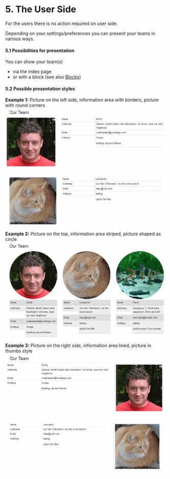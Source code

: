 # 5. The User Side

For the users there is no action required on user side.

Depending on your settings/preferences you can present your teams in various ways.

#### 5.1 Possibilities for presentation
You can show your team(s) 
* via the index page 
* or with a block (see also [Blocks](6blocks.md))


#### 5.2 Possible presentation styles

**Example 1:** Picture on the left side, information area with borders, picture with round corners
![](../assets/5userside_1.png)

**Example 2:** Picture on the top, information area striped, picture shaped as circle
![](../assets/5userside_2.png)

**Example 3:** Picture on the right side, information area lined, picture in thumbs style
![](../assets/5userside_3.png)